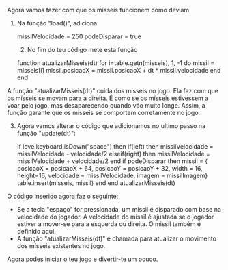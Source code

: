 
Agora vamos fazer com que os mísseis funcionem como deviam

1. Na função "load()", adiciona:

   missilVelocidade = 250
   podeDisparar = true

   2. No fim do teu código mete esta função

   function atualizarMisseis(dt)
        for i=table.getn(misseis), 1, -1 do
            missil = misseis[i]
            missil.posicaoX = missil.posicaoX + dt * missil.velocidade
        end
   end

A função "atualizarMisseis(dt)" cuida dos mísseis no jogo. Ela faz com que os mísseis se movam para a direita. É como se os mísseis estivessem a voar pelo jogo, mas desaparecendo quando vão muito longe. Assim, a função garante que os mísseis se comportem corretamente no jogo.

3. Agora vamos alterar o código que adicionamos no ultimo passo na função "update(dt)":

    if love.keyboard.isDown("space") then
        if(left) then
            missilVelocidade = missilVelocidade - velocidade/2
        elseif(right) then
            missilVelocidade = missilVelocidade + velocidade/2
        end
        if podeDisparar then
            missil = {
                posicaoX = posicaoX + 64, 
                posicaoY = posicaoY + 32, 
                width = 16, height=16, 
                velocidade = missilVelocidade, 
                imagem = missilImagem}
            table.insert(misseis, missil)
        end
    end
    atualizarMisseis(dt)

O código inserido agora faz o seguinte:
 - Se a tecla "espaço" for pressionada, um míssil é disparado com base na velocidade do jogador. A velocidade do míssil é ajustada se o jogador estiver a mover-se para a esquerda ou direita. O missil também é definido aqui.
 - A função "atualizarMisseis(dt)" é chamada para atualizar o movimento dos mísseis existentes no jogo.

Agora podes iniciar o teu jogo e divertir-te um pouco.

